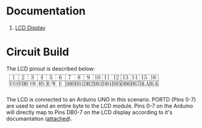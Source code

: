 # Documentation
1. [LCD Display](https://github.com/Nat-As/CRISPR/blob/main/docs/OSEPP.pdf)
# Circuit Build
The LCD pinout is described below:
<br>
![img](/src/lcd.png)

The LCD is connected to an Arduino UNO in this scenario. PORTD (Pins 0-7) are used to send an entire byte to the LCD module. Pins 0-7 on the Arduino will directly map to Pins DB0-7 on the LCD display according to it's documantation ([attached](https://github.com/Nat-As/CRISPR/blob/main/docs/OSEPP.pdf)).
